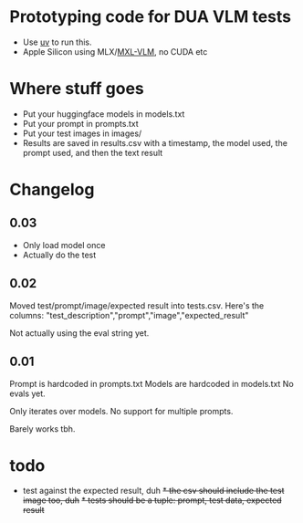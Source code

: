 # Prototyping code for DUA VLM tests

* Use [uv](https://docs.astral.sh/uv/guides/install-python/) to run this.
* Apple Silicon using MLX/[MXL-VLM](https://github.com/Blaizzy/mlx-vlm), no CUDA etc

# Where stuff goes
* Put your huggingface models in models.txt
* Put your prompt in prompts.txt
* Put your test images in images/
* Results are saved in results.csv with a timestamp, the model used, the prompt used, and then the text result

# Changelog

## 0.03
* Only load  model once
* Actually do the test

## 0.02 
Moved test/prompt/image/expected result into tests.csv. Here's the columns:
"test_description","prompt","image","expected_result"

Not actually using the eval string yet.

## 0.01 
Prompt is hardcoded in prompts.txt
Models are hardcoded in models.txt
No evals yet.

Only iterates over models.
No support for multiple prompts.

Barely works tbh.



# todo
* test against the expected result, duh
~~* the csv should include the test image too, duh~~
~~* tests should be a tuple: prompt, test data, expected result~~


